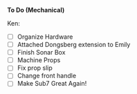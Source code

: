 **To Do (Mechanical)**

Ken:

- [ ] Organize Hardware
- [ ] Attached Dongsberg extension to Emily
- [ ] Finish Sonar Box
- [ ] Machine Props
- [ ] Fix prop slip
- [ ] Change front handle
- [ ] Make Sub7 Great Again!